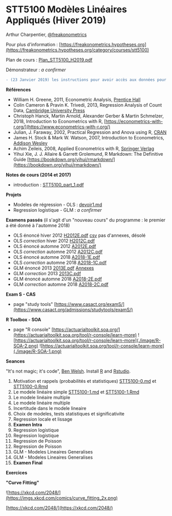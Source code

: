 # STT5100 Modèles Linéaires Appliqués (Hiver 2019)

Arthur Charpentier, [@freakonometrics](https://twitter.com/freakonometrics)

Pour plus d'information : [https://freakonometrics.hypotheses.org](https://freakonometrics.hypotheses.org/category/courses/stt5100)

Plan de cours : [Plan_STT5100_H2019.pdf](docs/Plan%20STT5100%20H2019.pdf)

Démonstrateur : *a confirmer*

```diff
- (23 Janvier 2019) les instructions pour avoir accès aux données pour le premier devoir (OLS) sont en ligne 
```

**Références** 
* William H. Greene, 2011, Econometric Analysis, [Prentice Hall](http://www.prenhall.com/greene/)
* Colin Cameron & Pravin K. Trivedi, 2013, Regression Analysis of Count Data, [Cambridge University Press](http://faculty.econ.ucdavis.edu/faculty/cameron/racd/count.html)
* Christoph Hanck, Martin Arnold, Alexander Gerber & Martin Schmelzer, 2018, Introduction to Econometrics with R, [https://econometrics-with-r.org/](https://www.econometrics-with-r.org/)
* Julian, J. Faraway, 2002, Practical Regression and Anova using R, [CRAN](https://cran.r-project.org/doc/contrib/Faraway-PRA.pdf)
* James H. Stock & Mark W. Watson, 2007, Introduction to Econometrics, [Addison Wesley](https://www.pearson.com/us/higher-education/product/Stock-Introduction-to-Econometrics-3rd-Edition/9780138009007.html)
* Achim Zeileis, 2008, Applied Econometrics with R, [Springer Verlag](https://eeecon.uibk.ac.at/~zeileis/teaching/AER/index.html)
* Yihui Xie, J. J. Allaire & Garrett Grolemund, R Markdown: The Definitive Guide [https://bookdown.org/yihui/rmarkdown/](https://bookdown.org/yihui/rmarkdown/)

**Notes de cours (2014 et 2017)**
*  introduction : [STT5100_part_1.pdf](docs/STT5100_part_1.pdf)

**Projets**
* Modeles de régression - OLS : [devoir1.md](code/STT5100-H2019-devoir1.md)
* Regression logistique - GLM : *a confirmer*

**Examens passés**
(il s'agit d'un "nouveau cours" du programme : le premier a été donné à l'automne 2018)
* OLS énoncé hiver 2012 [H2012E.pdf](https://github.com/freakonometrics/STT5100/archives/A2018/raw/master/act6410-h2012-enonce.pdf) [csv](http://freakonometrics.blog.free.fr/public/data/basket-exam-v2.csv) pas d'annexes, désolé
* OLS _correction_ hiver 2012 [H2012C.pdf](https://github.com/freakonometrics/STT5100/archives/A2018/raw/master/act6410-h2012-correc.pdf)
* OLS énoncé automne 2012 [A2012E.pdf](https://github.com/freakonometrics/STT5100/archives/A2018/raw/master/act6410-a2012-enonce.pdf)
* OLS _correction_ automne 2012 [A2012C.pdf](https://github.com/freakonometrics/STT5100/archives/A2018/raw/master/act6410-a2012-correc.pdf)
* OLS énoncé automne 2018 [A2018-1E.pdf](devoirs/Exam_STT5100_Aut_2018_intra-A.pdf)
* OLS _correction_ automne 2018 [A2018-1C.pdf](devoirs/Exam_STT5100_Aut_2018_intra-A-correction.pdf)
* GLM énoncé 2013 [2013E.pdf](https://github.com/freakonometrics/STT5100/raw/master/archives/A2018/act2040-2013-enonce.pdf) [Annexes](https://f-origin.hypotheses.org/wp-content/blogs.dir/253/files/2013/03/EXAMEN-INTRA-annexe-2040-H2013.pdf)
* GLM _correction_ 2013 [2013C.pdf](https://github.com/freakonometrics/STT5100/raw/master/archives/A2018/act2040-2013-correc.pdf)
* GLM énoncé automne 2018 [A2018-2E.pdf](devoirs/Examen_STT5100_Aut_2018_final-correction.pdf)
* GLM _correction_ automne 2018 [A2018-2C.pdf](devoirs/Examen_STT5100_Aut_2018_final.pdf)

**Exam S - CAS**
* page "study tools" [https://www.casact.org/examS/](https://www.casact.org/admissions/studytools/examS/)

**R Toolbox - SOA**
* page "R console" [https://actuarialtoolkit.soa.org/](https://actuarialtoolkit.soa.org/tool/r-console/learn-more)
![https://actuarialtoolkit.soa.org/tool/r-console/learn-more](./image/R-SOA-2.png)
![https://actuarialtoolkit.soa.org/tool/r-console/learn-more](./image/R-SOA-1.png)

**Seances**

"It's not magic; it's code", [Ben Welsh](https://source.opennews.org/articles/how-we-found-new-patterns-la-homeless-arrest/).
Install [R](https://cran.r-project.org/) and [Rstudio](https://www.rstudio.com/products/rstudio/download/). 

1. Motivation et rappels (probabilités et statistiques) [STT5100-0.md](code/STT5100-0.md) et [STT5100-0.Rmd](code/STT5100-0.Rmd)
2. Le modele linéaire simple [STT5100-1.md](code/STT5100-H2019-1.md) et [STT5100-1.Rmd](code/STT5100-H2019-1.Rmd)
3. Le modele linéaire multiple 
4. Le modele linéaire multiple
5. Incertitude dans le modele lineaire 
6. Choix de modeles, tests statistiques et significativite
7. Regression locale et lissage
8. **Examen Intra**
9. Regression logistique
10. Regression logistique 
11. Regression de Poisson 
12. Regression de Poisson 
13. GLM - Modeles Lineaires Generalises
14. GLM - Modeles Lineaires Generalises
15. **Examen Final**

**Exercices**

**"Curve Fitting"**

![https://xkcd.com/2048/](https://imgs.xkcd.com/comics/curve_fitting_2x.png)

[https://xkcd.com/2048/](https://xkcd.com/2048/)
